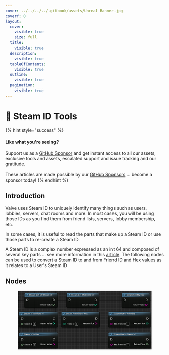 ```yaml
---
cover: ../../../../.gitbook/assets/Unreal Banner.jpg
coverY: 0
layout:
  cover:
    visible: true
    size: full
  title:
    visible: true
  description:
    visible: true
  tableOfContents:
    visible: true
  outline:
    visible: true
  pagination:
    visible: true
---
```


# 🔵 Steam ID Tools

{% hint style="success" %}
#### Like what you're seeing?

Support us as a [GitHub Sponsor](../../../../where-to-buy/become-a-sponsor.md) and get instant access to all our assets, exclusive tools and assets, escalated support and issue tracking and our gratitude.\
\
These articles are made possible by our [GitHub Sponsors](../../../../where-to-buy/become-a-sponsor.md) ... become a sponsor today!
{% endhint %}

## Introduction

Valve uses Steam ID to uniquely identify many things such as users, lobbies, servers, chat rooms and more. In most cases, you will be using those IDs as you find them from friend lists, servers, lobby membership, etc.

In some cases, it is useful to read the parts that make up a Steam ID or use those parts to re-create a Steam ID.

A Steam ID is a complex number expressed as an int 64 and composed of several key parts ... see more information in this [article](../../../../steam/csteamid.md). The following nodes can be used to convert a Steam ID to and from Friend ID and Hex values as it relates to a User's Steam ID

## Nodes

<figure><img src="../../../../.gitbook/assets/image (23).png" alt=""><figcaption></figcaption></figure>
